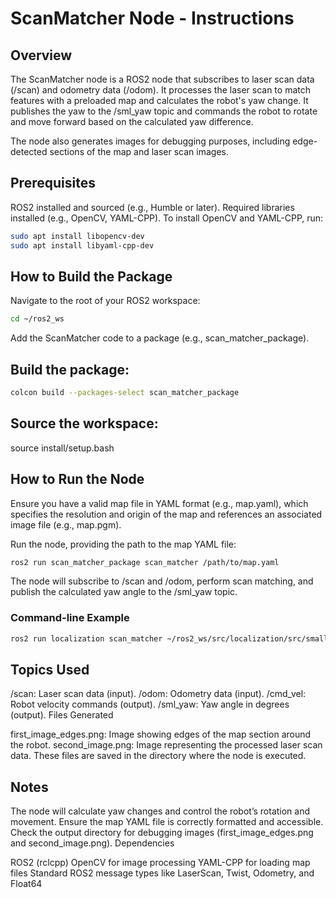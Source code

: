 # ScanMatcher Node - Instructions

## Overview
The ScanMatcher node is a ROS2 node that subscribes to laser scan data (/scan) and odometry data (/odom). It processes the laser scan to match features with a preloaded map and calculates the robot's yaw change. It publishes the yaw to the /sml_yaw topic and commands the robot to rotate and move forward based on the calculated yaw difference.

The node also generates images for debugging purposes, including edge-detected sections of the map and laser scan images.

## Prerequisites

ROS2 installed and sourced (e.g., Humble or later).
Required libraries installed (e.g., OpenCV, YAML-CPP).
To install OpenCV and YAML-CPP, run:

```bash
sudo apt install libopencv-dev
sudo apt install libyaml-cpp-dev
```
## How to Build the Package

Navigate to the root of your ROS2 workspace:
```bash
cd ~/ros2_ws
```
Add the ScanMatcher code to a package (e.g., scan_matcher_package).

## Build the package:
```bash
colcon build --packages-select scan_matcher_package
```
## Source the workspace:
source install/setup.bash

## How to Run the Node

Ensure you have a valid map file in YAML format (e.g., map.yaml), which specifies the resolution and origin of the map and references an associated image file (e.g., map.pgm).

Run the node, providing the path to the map YAML file:
```bash
ros2 run scan_matcher_package scan_matcher /path/to/map.yaml
```
The node will subscribe to /scan and /odom, perform scan matching, and publish the calculated yaw angle to the /sml_yaw topic.

### Command-line Example
```bash
ros2 run localization scan_matcher ~/ros2_ws/src/localization/src/small_warehouse.yaml
```
## Topics Used

/scan: Laser scan data (input).
/odom: Odometry data (input).
/cmd_vel: Robot velocity commands (output).
/sml_yaw: Yaw angle in degrees (output).
Files Generated

first_image_edges.png: Image showing edges of the map section around the robot.
second_image.png: Image representing the processed laser scan data.
These files are saved in the directory where the node is executed.

## Notes

The node will calculate yaw changes and control the robot’s rotation and movement.
Ensure the map YAML file is correctly formatted and accessible.
Check the output directory for debugging images (first_image_edges.png and second_image.png).
Dependencies

ROS2 (rclcpp)
OpenCV for image processing
YAML-CPP for loading map files
Standard ROS2 message types like LaserScan, Twist, Odometry, and Float64
